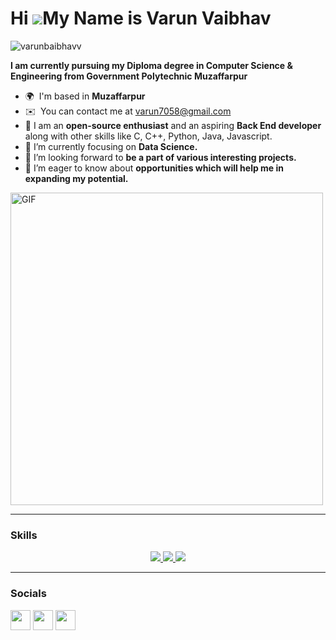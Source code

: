 Hi ![](https://user-images.githubusercontent.com/18350557/176309783-0785949b-9127-417c-8b55-ab5a4333674e.gif)My Name is Varun Vaibhav
===================================================================================================================================

<p align="left"> <img src="https://komarev.com/ghpvc/?username=rahulvarma5297&label=Profile%20views&color=0e75b6&style=flat" alt="varunbaibhavv" /> </p>

**I am currently pursuing my Diploma degree in Computer Science & Engineering from Government Polytechnic Muzaffarpur**

* 🌍  I'm based in **Muzaffarpur**
* ✉️  You can contact me at [varun7058@gmail.com](mailto:varun7058@gmail.com)
* 🧠 I am an **open-source enthusiast** and an aspiring **Back End developer** along with other skills like C, C++, Python, Java, Javascript.
* 🌱 I’m currently focusing on **Data Science.**
* 👯 I’m looking forward to **be a part of various interesting projects.**
* 🤝 I’m eager to know about **opportunities which will help me in expanding my potential.**

<img alt="GIF" src="https://github.com/varunvaibhavv/varunvaibhavv/blob/main/hadder.gif?raw=true" width="500"/> 

<hr/>

### Skills
<p align="center">

  <a href="https://skillicons.dev">
    <img src="https://skillicons.dev/icons?i=c,cpp,python,java" />
    <img src="https://skillicons.dev/icons?i=html,css,bootstrap,javascript,nodejs,expressjs,mysql,postgresql,mongodb" />
    <img src="https://skillicons.dev/icons?i=linux,git,github,vscode,sublime,pycharm,replit" />
  </a>
         
</p>
<hr/>


### Socials

<p align="left"> <a href="https://www.github.com/varunvaibhavv" target="_blank" rel="noreferrer"><img src="https://raw.githubusercontent.com/danielcranney/readme-generator/main/public/icons/socials/github.svg" width="32" height="32" /></a> <a href="http://www.instagram.com/varun.vaibhavv/" target="_blank" rel="noreferrer"><img src="https://raw.githubusercontent.com/danielcranney/readme-generator/main/public/icons/socials/instagram.svg" width="32" height="32" /></a> <a href="https://www.linkedin.com/in/varun-vaibhavv/" target="_blank" rel="noreferrer"><img src="https://raw.githubusercontent.com/danielcranney/readme-generator/main/public/icons/socials/linkedin.svg" width="32" height="32" /></a></p>

